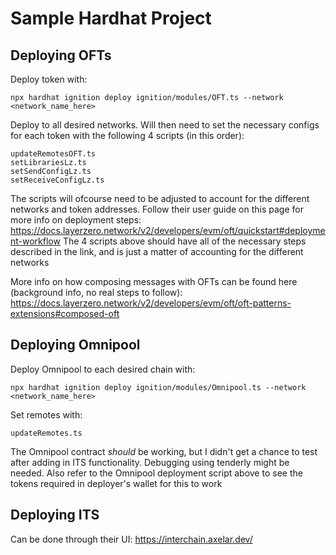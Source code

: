 # Sample Hardhat Project

## Deploying OFTs
Deploy token with:
```
npx hardhat ignition deploy ignition/modules/OFT.ts --network <network_name_here>
```

Deploy to all desired networks. Will then need to set the necessary configs for each token with the following 4 scripts (in this order):

```
updateRemotesOFT.ts
setLibrariesLz.ts
setSendConfigLz.ts
setReceiveConfigLz.ts
```

The scripts will ofcourse need to be adjusted to account for the different networks and token addresses. Follow their user guide on this page for more info on deployment steps:
https://docs.layerzero.network/v2/developers/evm/oft/quickstart#deployment-workflow
The 4 scripts above should have all of the necessary steps described in the link, and is just a matter of accounting for the different networks

More info on how composing messages with OFTs can be found here (background info, no real steps to follow):
https://docs.layerzero.network/v2/developers/evm/oft/oft-patterns-extensions#composed-oft

## Deploying Omnipool
Deploy Omnipool to each desired chain with:
```
npx hardhat ignition deploy ignition/modules/Omnipool.ts --network <network_name_here>
```

Set remotes with:
```
updateRemotes.ts
```

The Omnipool contract _should_ be working, but I didn't get a chance to test after adding in ITS functionality. Debugging using tenderly might be needed. Also refer to the Omnipool deployment script above to see the tokens required in deployer's wallet for this to work

## Deploying ITS
Can be done through their UI: https://interchain.axelar.dev/
